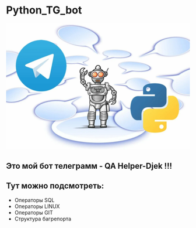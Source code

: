# Python_TG_bot
![Header](https://github.com/DenisKomarov-QA/Python_TG_bot/blob/main/assets/2024-01-18_22-46-33.png)
## Это мой бот телеграмм - QA Helper-Djek !!! 
## Тут можно подсмотреть:
- Операторы SQL
- Операторы LINUX
- Операторы GIT
- Структура багрепорта
